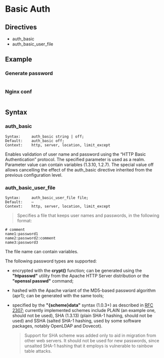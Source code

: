 # Basic Auth

## Directives

- auth_basic
- auth_basic_user_file

## Example

### Generate password

```bash

```

### Nginx conf

```nginx

```

## Syntax

### auth_basic

```nginx
Syntax:     auth_basic string | off;
Default:    auth_basic off;
Context:    http, server, location, limit_except
```

Enables validation of user name and password using the “HTTP Basic Authentication” protocol. The specified parameter is used as a realm. Parameter value can contain variables (1.3.10, 1.2.7). The special value off allows cancelling the effect of the auth_basic directive inherited from the previous configuration level.

### auth_basic_user_file

```nginx
Syntax:     auth_basic_user_file file;
Default:    —
Context:    http, server, location, limit_except
```

> Specifies a file that keeps user names and passwords, in the following format:

```
# comment
name1:password1
name2:password2:comment
name3:password3
```

The file name can contain variables.

The following password types are supported:

- encrypted with the **crypt()** function; can be generated using the **"htpasswd"** utility from the Apache HTTP Server distribution or the **"openssl passwd"** command;
- hashed with the Apache variant of the MD5-based password algorithm (apr1); can be generated with the same tools;
- specified by the **"{scheme}data"** syntax (1.0.3+) as described in [RFC 2307][2307]; currently implemented schemes include PLAIN (an example one, should not be used), SHA (1.3.13) (plain SHA-1 hashing, should not be used) and SSHA (salted SHA-1 hashing, used by some software packages, notably OpenLDAP and Dovecot).

    > Support for SHA scheme was added only to aid in migration from other web servers. It should not be used for new passwords, since unsalted SHA-1 hashing that it employs is vulnerable to rainbow table attacks.

[2307]: https://tools.ietf.org/html/rfc2307#section-5.3
